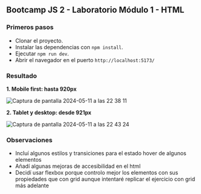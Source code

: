 ## Bootcamp JS 2 - Laboratorio Módulo 1 - HTML

### Primeros pasos

- Clonar el proyecto.
- Instalar las dependencias con `npm install`.
- Ejecutar `npm run dev`.
- Abrir el navegador en el puerto `http://localhost:5173/`

### Resultado

**1. Mobile first: hasta 920px**

![Captura de pantalla 2024-05-11 a las 22 38 11](https://github.com/sandrusmb/laboratorio-2-html/assets/44322246/5aa8321e-1b68-4dbe-88da-eae89525fffa)


**2. Tablet y desktop: desde 921px**

![Captura de pantalla 2024-05-11 a las 22 43 24](https://github.com/sandrusmb/laboratorio-2-html/assets/44322246/772252e0-85c6-4c0e-a34e-eff57626ba78)

### Observaciones

- Incluí algunos estilos y transiciones para el estado hover de algunos elementos
- Añadí algunas mejoras de accesibilidad en el html
- Decidí usar flexbox porque controlo mejor los elementos con sus propiedades que con grid aunque intentaré replicar el ejercicio con grid más adelante

